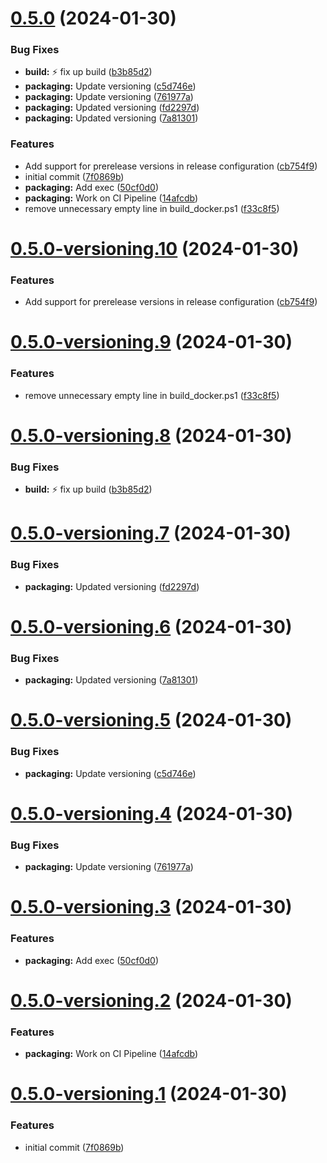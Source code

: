 # [0.5.0](https://github.com/SenexCrenshaw/StreamMaster/compare/v0.4.0...v0.5.0) (2024-01-30)


### Bug Fixes

* **build:** :zap: fix up build ([b3b85d2](https://github.com/SenexCrenshaw/StreamMaster/commit/b3b85d2efd2ea46c83d0ec2938f1c16d4ff58b05))
* **packaging:** Update versioning ([c5d746e](https://github.com/SenexCrenshaw/StreamMaster/commit/c5d746ee6a18df2d3ae099b81834673690ba4d77))
* **packaging:** Update versioning ([761977a](https://github.com/SenexCrenshaw/StreamMaster/commit/761977a101f24d92574476a70027a0dc6396aeac))
* **packaging:** Updated versioning ([fd2297d](https://github.com/SenexCrenshaw/StreamMaster/commit/fd2297d3b077e67608c72577f26c50ee01bff314))
* **packaging:** Updated versioning ([7a81301](https://github.com/SenexCrenshaw/StreamMaster/commit/7a81301d411c863350b6c282e787ba61c458af0a))


### Features

* Add support for prerelease versions in release configuration ([cb754f9](https://github.com/SenexCrenshaw/StreamMaster/commit/cb754f91db5234d7ac944405416c34e54c21e370))
* initial commit ([7f0869b](https://github.com/SenexCrenshaw/StreamMaster/commit/7f0869b3357cf181b53c25d9a5868ca252ed170f))
* **packaging:** Add exec ([50cf0d0](https://github.com/SenexCrenshaw/StreamMaster/commit/50cf0d0e78f8b886fc707f885f37dcc94d96ee19))
* **packaging:** Work on CI Pipeline ([14afcdb](https://github.com/SenexCrenshaw/StreamMaster/commit/14afcdb2b89cc86767ed3206644c30731414158f))
* remove unnecessary empty line in build_docker.ps1 ([f33c8f5](https://github.com/SenexCrenshaw/StreamMaster/commit/f33c8f5e1d1001200c47ffe7bfdb19314e597f80))

# [0.5.0-versioning.10](https://github.com/SenexCrenshaw/StreamMaster/compare/v0.5.0-versioning.9...v0.5.0-versioning.10) (2024-01-30)


### Features

* Add support for prerelease versions in release configuration ([cb754f9](https://github.com/SenexCrenshaw/StreamMaster/commit/cb754f91db5234d7ac944405416c34e54c21e370))

# [0.5.0-versioning.9](https://github.com/SenexCrenshaw/StreamMaster/compare/v0.5.0-versioning.8...v0.5.0-versioning.9) (2024-01-30)


### Features

* remove unnecessary empty line in build_docker.ps1 ([f33c8f5](https://github.com/SenexCrenshaw/StreamMaster/commit/f33c8f5e1d1001200c47ffe7bfdb19314e597f80))

# [0.5.0-versioning.8](https://github.com/SenexCrenshaw/StreamMaster/compare/v0.5.0-versioning.7...v0.5.0-versioning.8) (2024-01-30)


### Bug Fixes

* **build:** :zap: fix up build ([b3b85d2](https://github.com/SenexCrenshaw/StreamMaster/commit/b3b85d2efd2ea46c83d0ec2938f1c16d4ff58b05))

# [0.5.0-versioning.7](https://github.com/SenexCrenshaw/StreamMaster/compare/v0.5.0-versioning.6...v0.5.0-versioning.7) (2024-01-30)


### Bug Fixes

* **packaging:** Updated versioning ([fd2297d](https://github.com/SenexCrenshaw/StreamMaster/commit/fd2297d3b077e67608c72577f26c50ee01bff314))

# [0.5.0-versioning.6](https://github.com/SenexCrenshaw/StreamMaster/compare/v0.5.0-versioning.5...v0.5.0-versioning.6) (2024-01-30)


### Bug Fixes

* **packaging:** Updated versioning ([7a81301](https://github.com/SenexCrenshaw/StreamMaster/commit/7a81301d411c863350b6c282e787ba61c458af0a))

# [0.5.0-versioning.5](https://github.com/SenexCrenshaw/StreamMaster/compare/v0.5.0-versioning.4...v0.5.0-versioning.5) (2024-01-30)


### Bug Fixes

* **packaging:** Update versioning ([c5d746e](https://github.com/SenexCrenshaw/StreamMaster/commit/c5d746ee6a18df2d3ae099b81834673690ba4d77))

# [0.5.0-versioning.4](https://github.com/SenexCrenshaw/StreamMaster/compare/v0.5.0-versioning.3...v0.5.0-versioning.4) (2024-01-30)


### Bug Fixes

* **packaging:** Update versioning ([761977a](https://github.com/SenexCrenshaw/StreamMaster/commit/761977a101f24d92574476a70027a0dc6396aeac))

# [0.5.0-versioning.3](https://github.com/SenexCrenshaw/StreamMaster/compare/v0.5.0-versioning.2...v0.5.0-versioning.3) (2024-01-30)


### Features

* **packaging:** Add exec ([50cf0d0](https://github.com/SenexCrenshaw/StreamMaster/commit/50cf0d0e78f8b886fc707f885f37dcc94d96ee19))

# [0.5.0-versioning.2](https://github.com/SenexCrenshaw/StreamMaster/compare/v0.5.0-versioning.1...v0.5.0-versioning.2) (2024-01-30)


### Features

* **packaging:** Work on CI Pipeline ([14afcdb](https://github.com/SenexCrenshaw/StreamMaster/commit/14afcdb2b89cc86767ed3206644c30731414158f))

# [0.5.0-versioning.1](https://github.com/SenexCrenshaw/StreamMaster/compare/v0.4.0...v0.5.0-versioning.1) (2024-01-30)


### Features

* initial commit ([7f0869b](https://github.com/SenexCrenshaw/StreamMaster/commit/7f0869b3357cf181b53c25d9a5868ca252ed170f))

